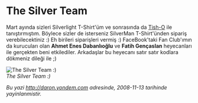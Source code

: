 # The Silver Team
Mart ayında sizleri Silverlight T-Shirt'üm ve sonrasında da
[Tish-O](http://daron.yondem.com/tr/post/02fbfef5-7ce2-4870-84b9-3f2c36ef2a6d)
ile tanıştırmıştım. Böylece sizler de isterseniz SilverMan T-Shirt'ünden
sipariş verebilecektiniz :) Eh birileri siparişleri vermiş :)
FaceBook'taki Fan Club'ımın da kurucuları olan **Ahmet Enes
Dabanlıoğlu** ve **Fatih Gençaslan** heyecanları ile gerçekten beni
etkilediler. Arkadaşlar bu heyecanı satır satır kodlara dökmeniz dileği
ile ;)

![The Silver Team
:)](media/The_Silver_Team/13112008_1.jpg)\
*The Silver Team :)*



*Bu yazi http://daron.yondem.com adresinde, 2008-11-13 tarihinde yayinlanmistir.*
